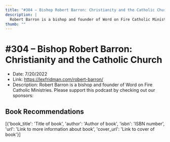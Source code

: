 ```yaml
---
title: "#304 – Bishop Robert Barron: Christianity and the Catholic Church"
description: |
  Robert Barron is a bishop and founder of Word on Fire Catholic Ministries. Please support this podcast by checking out our sponsors:"
thumb: ""
---
```


# #304 – Bishop Robert Barron: Christianity and the Catholic Church

  - Date: 7/20/2022
  - Link: https://lexfridman.com/robert-barron/
  - Description: Robert Barron is a bishop and founder of Word on Fire Catholic Ministries. Please support this podcast by checking out our sponsors:

## Book Recommendations

[{'book_title': 'Title of book', 'author': 'Author of book', 'isbn': 'ISBN number', 'url': 'Link to more information about book', 'cover_url': 'Link to cover of book'}]